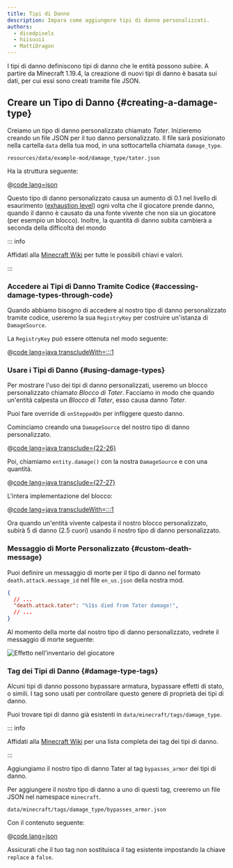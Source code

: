 ```yaml
---
title: Tipi di Danno
description: Impara come aggiungere tipi di danno personalizzati.
authors:
  - dicedpixels
  - hiisuuii
  - MattiDragon
---
```


I tipi di danno definiscono tipi di danno che le entità possono subire. A partire da Minecraft 1.19.4, la creazione di nuovi tipi di danno è basata sui dati, per cui essi sono creati tramite file JSON.

## Creare un Tipo di Danno {#creating-a-damage-type}

Creiamo un tipo di danno personalizzato chiamato _Tater_. Inizieremo creando un file JSON per il tuo danno personalizzato. Il file sarà posizionato nella cartella `data` della tua mod, in una sottocartella chiamata `damage_type`.

```:no-line-numbers
resources/data/example-mod/damage_type/tater.json
```

Ha la struttura seguente:

@[code lang=json](@/reference/latest/src/main/generated/data/example-mod/damage_type/tater.json)

Questo tipo di danno personalizzato causa un aumento di 0.1 nel livello di esaurimento ([exhaustion level](https://minecraft.wiki/w/Hunger#Exhaustion_level_increase)) ogni volta che il giocatore prende danno, quando il danno è causato da una fonte vivente che non sia un giocatore (per esempio un blocco). Inoltre, la quantità di danno subita cambierà a seconda della difficoltà del mondo

::: info

Affidati alla [Minecraft Wiki](https://minecraft.wiki/w/Damage_type#JSON_format) per tutte le possibili chiavi e valori.

:::

### Accedere ai Tipi di Danno Tramite Codice {#accessing-damage-types-through-code}

Quando abbiamo bisogno di accedere al nostro tipo di danno personalizzato tramite codice, useremo la sua `RegistryKey` per costruire un'istanza di `DamageSource`.

La `RegistryKey` può essere ottenuta nel modo seguente:

@[code lang=java transcludeWith=:::1](@/reference/latest/src/main/java/com/example/docs/damage/ExampleModDamageTypes.java)

### Usare i Tipi di Danno {#using-damage-types}

Per mostrare l'uso dei tipi di danno personalizzati, useremo un blocco personalizzato chiamato _Blocco di Tater_. Facciamo in modo che quando un'entità calpesta un _Blocco di Tater_, esso causa danno _Tater_.

Puoi fare override di `onSteppedOn` per infliggere questo danno.

Cominciamo creando una `DamageSource` del nostro tipo di danno personalizzato.

@[code lang=java transclude={22-26}](@/reference/latest/src/main/java/com/example/docs/damage/TaterBlock.java)

Poi, chiamiamo `entity.damage()` con la nostra `DamageSource` e con una quantità.

@[code lang=java transclude={27-27}](@/reference/latest/src/main/java/com/example/docs/damage/TaterBlock.java)

L'intera implementazione del blocco:

@[code lang=java transcludeWith=:::1](@/reference/latest/src/main/java/com/example/docs/damage/TaterBlock.java)

Ora quando un'entità vivente calpesta il nostro blocco personalizzato, subirà 5 di danno (2.5 cuori) usando il nostro tipo di danno personalizzato.

### Messaggio di Morte Personalizzato {#custom-death-message}

Puoi definire un messaggio di morte per il tipo di danno nel formato `death.attack.message_id` nel file `en_us.json` della nostra mod.

```json
{
  // ...
  "death.attack.tater": "%1$s died from Tater damage!",
  // ...
}
```

Al momento della morte dal nostro tipo di danno personalizzato, vedrete il messaggio di morte seguente:

![Effetto nell'inventario del giocatore](/assets/develop/tater-damage-death.png)

### Tag dei Tipi di Danno {#damage-type-tags}

Alcuni tipi di danno possono bypassare armatura, bypassare effetti di stato, o simili. I tag sono usati per controllare questo genere di proprietà dei tipi di danno.

Puoi trovare tipi di danno già esistenti in `data/minecraft/tags/damage_type`.

::: info

Affidati alla [Minecraft Wiki](https://minecraft.wiki/w/Tag#Damage_types) per una lista completa dei tag dei tipi di danno.

:::

Aggiungiamo il nostro tipo di danno Tater al tag `bypasses_armor` dei tipi di danno.

Per aggiungere il nostro tipo di danno a uno di questi tag, creeremo un file JSON nel namespace `minecraft`.

```:no-line-numbers
data/minecraft/tags/damage_type/bypasses_armor.json
```

Con il contenuto seguente:

@[code lang=json](@/reference/latest/src/main/generated/data/minecraft/tags/damage_type/bypasses_armor.json)

Assicurati che il tuo tag non sostituisca il tag esistente impostando la chiave `replace` a `false`.
